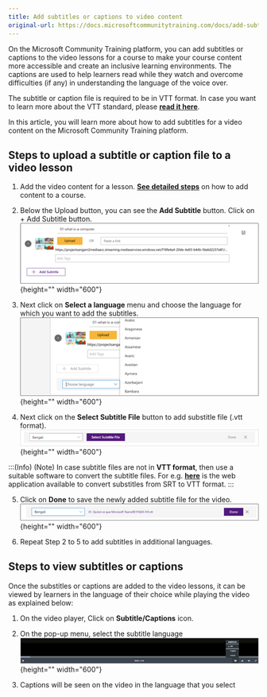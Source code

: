 ```yaml
---
title: Add subtitles or captions to video content
original-url: https://docs.microsoftcommunitytraining.com/docs/add-subtitles-or-captions-to-video-content
---
```

On the Microsoft Community Training platform, you can add subtitles or captions to the video lessons  for a course to make your course content more accessible and create an inclusive learning environments. The captions are used to help learners read while they watch and overcome difficulties (if any) in understanding the language of the voice over. 

The subtitle or caption file is required to be in VTT format. In case you want to learn more about the VTT standard, please [**read it here**](https://en.wikipedia.org/wiki/WebVTT).

In this article, you will learn more about how to add subtitles for a video content on the Microsoft Community Training platform.

## Steps to upload  a subtitle or caption file to a video lesson

1.	Add the video content for a lesson. [**See detailed steps**](https://docs.microsoftcommunitytraining.com/docs/upload-content-to-a-course#option-1-manually-add-content-for-each-lesson-in-a-course) on how to add content to a course.

2.	Below the Upload button, you can see the **Add Subtitle** button. Click on + Add Subtitle button.
![image.png](../../../media/image%28204%29.png){height="" width="600"}

3.	Next click on **Select a language** menu and choose the language for which you want to add the subtitles.
![image.png](../../../media/image%28205%29.png){height="" width="600"}

4.	Next click on the **Select Subtitle File** button to add substitle file (.vtt format).
![image.png](../../../media/image%28207%29.png){height="" width="600"}

:::(Info) (Note)
In case subtitle files are not in **VTT format**, then use a suitable software to convert the subtitle files. For e.g. [**here**](https://www.webvtt.org/) is the web application available to convert substitles from SRT to VTT format. 
:::

5.	Click on **Done** to save the newly added subtitle file for the video.
![image.png](../../../media/image%28208%29.png){height="" width="600"}

6.	Repeat Step 2 to 5 to add subtitles in additional languages.

## Steps to view subtitles or captions
Once the substitles or captions are added to the video lessons, it can be viewed by learners in the language of their choice while playing the video as explained below: 
1.	On the video player, Click on **Subtitle/Captions** icon. 

2.	On the pop-up menu, select the subtitle language 
![image.png](../../../media/image%28209%29.png){height="" width="600"}

3. Captions will be seen on the video in the language that you select
